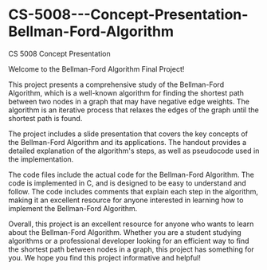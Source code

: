 # CS-5008---Concept-Presentation-Bellman-Ford-Algorithm
CS 5008 Concept Presentation 

Welcome to the Bellman-Ford Algorithm Final Project!

This project presents a comprehensive study of the Bellman-Ford Algorithm, which is a well-known algorithm for finding the shortest path between two nodes in a graph that may have negative edge weights. The algorithm is an iterative process that relaxes the edges of the graph until the shortest path is found.

The project includes a slide presentation that covers the key concepts of the Bellman-Ford Algorithm and its applications. The handout provides a detailed explanation of the algorithm's steps, as well as pseudocode used in the implementation.

The code files include the actual code for the Bellman-Ford Algorithm. The code is implemented in C, and is designed to be easy to understand and follow. The code includes comments that explain each step in the algorithm, making it an excellent resource for anyone interested in learning how to implement the Bellman-Ford Algorithm.

Overall, this project is an excellent resource for anyone who wants to learn about the Bellman-Ford Algorithm. Whether you are a student studying algorithms or a professional developer looking for an efficient way to find the shortest path between nodes in a graph, this project has something for you. We hope you find this project informative and helpful!
